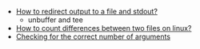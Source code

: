 * [How to redirect output to a file and stdout?](http://stackoverflow.com/questions/418896/how-to-redirect-output-to-a-file-and-stdout)
  * unbuffer and tee
* [How to count differences between two files on linux?](http://stackoverflow.com/questions/1566461/how-to-count-differences-between-two-files-on-linux)
* [Checking for the correct number of arguments](http://stackoverflow.com/questions/4341630/checking-for-the-correct-number-of-arguments)



